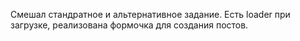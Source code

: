 Смешал стандратное и альтернативное задание. Есть loader при загрузке, реализована формочка для создания постов.